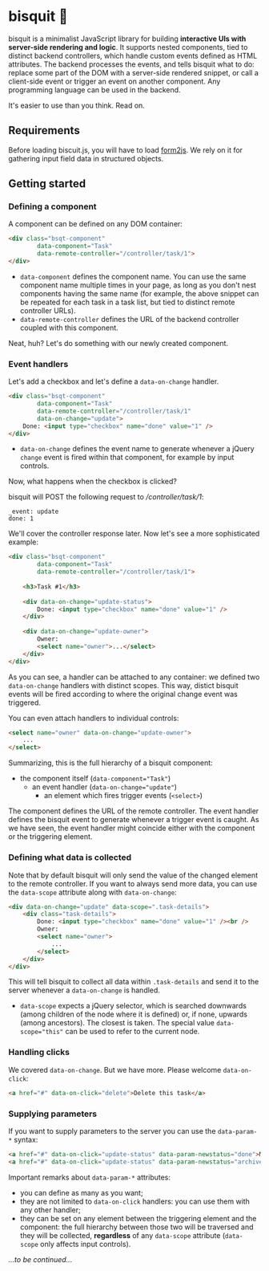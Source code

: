 # bisquit :cookie:

bisquit is a minimalist JavaScript library for building **interactive UIs with server-side rendering and logic**. It supports nested components, tied to distinct backend controllers, which handle custom events defined as HTML attributes. The backend processes the events, and tells bisquit what to do: replace some part of the DOM with a server-side rendered snippet, or call a client-side event or trigger an event on another component. Any programming language can be used in the backend.

It's easier to use than you think. Read on.

## Requirements

Before loading biscuit.js, you will have to load [form2js](https://github.com/maxatwork/form2js). We rely on it for gathering input field data in structured objects.

## Getting started

### Defining a component

A component can be defined on any DOM container:

```html
<div class="bsqt-component"
        data-component="Task" 
        data-remote-controller="/controller/task/1">
</div>
```

* `data-component` defines the component name. You can use the same component name multiple times in your page, as long as you don't nest components having the same name (for example, the above snippet can be repeated for each task in a task list, but tied to distinct remote controller URLs).
* `data-remote-controller` defines the URL of the backend controller coupled with this component.

Neat, huh? Let's do something with our newly created component.

### Event handlers

Let's add a checkbox and let's define a `data-on-change` handler.

```html
<div class="bsqt-component"
        data-component="Task" 
        data-remote-controller="/controller/task/1"
        data-on-change="update">
    Done: <input type="checkbox" name="done" value="1" />
</div>
```

* `data-on-change` defines the event name to generate whenever a jQuery `change` event is fired within that component, for example by input controls.

Now, what happens when the checkbox is clicked?

bisquit will POST the following request to _/controller/task/1_:

```
_event: update
done: 1
```

We'll cover the controller response later. Now let's see a more sophisticated example:

```html
<div class="bsqt-component"
        data-component="Task" 
        data-remote-controller="/controller/task/1">
    
    <h3>Task #1</h3>
    
    <div data-on-change="update-status">
        Done: <input type="checkbox" name="done" value="1" />
    </div>
    
    <div data-on-change="update-owner">
        Owner:
        <select name="owner">...</select>
    </div>
</div>
```

As you can see, a handler can be attached to any container: we defined two `data-on-change` handlers with distinct scopes. This way, distict bisquit events will be fired according to where the original change event was triggered. 

You can even attach handlers to individual controls:

```html
<select name="owner" data-on-change="update-owner">
    ...
</select>
```

Summarizing, this is the full hierarchy of a bisquit component:

* the component itself (`data-component="Task"`)
    * an event handler (`data-on-change="update"`)
        * an element which fires trigger events (`<select>`)

The component defines the URL of the remote controller. The event handler defines the bisquit event to generate whenever a trigger event is caught.
As we have seen, the event handler might coincide either with the component or the triggering element.

### Defining what data is collected

Note that by default bisquit will only send the value of the changed element to the remote controller. If you want to always send more data, you can use the `data-scope` attribute along with `data-on-change`:

```html
<div data-on-change="update" data-scope=".task-details">
    <div class="task-details">
        Done: <input type="checkbox" name="done" value="1" /><br />
        Owner:
        <select name="owner">
            ...
        </select>
    </div>
</div>
```

This will tell bisquit to collect all data within `.task-details` and send it to the server whenever a `data-on-change` is handled.

* `data-scope` expects a jQuery selector, which is searched downwards (among children of the node where it is defined) or, if none, upwards (among ancestors). The closest is taken. The special value `data-scope="this"` can be used to refer to the current node.

### Handling clicks

We covered `data-on-change`. But we have more. Please welcome `data-on-click`:

```html
<a href="#" data-on-click="delete">Delete this task</a>
```

### Supplying parameters

If you want to supply parameters to the server you can use the `data-param-*` syntax:

```html
<a href="#" data-on-click="update-status" data-param-newstatus="done">Mark as Done</a><br />
<a href="#" data-on-click="update-status" data-param-newstatus="archived">Mark as Archived</a>
```

Important remarks about `data-param-*` attributes:

* you can define as many as you want;
* they are not limited to `data-on-click` handlers: you can use them with any other handler;
* they can be set on any element between the triggering element and the component: the full hierarchy between those two will be traversed and they will be collected, **regardless** of any `data-scope` attribute (`data-scope` only affects input controls).

_...to be continued..._

